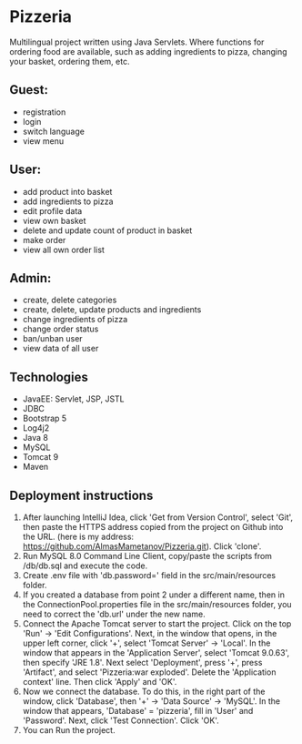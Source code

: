 # Pizzeria
Multilingual project written using Java Servlets. Where functions for ordering food are available, such as adding ingredients to pizza, changing your basket, ordering them, etc.
## Guest:
* registration
* login
* switch language
* view menu
## User:
* add product into basket
* add ingredients to pizza
* edit profile data
* view own basket
* delete and update count of product in basket
* make order
* view all own order list
## Admin:
* create, delete categories
* create, delete, update products and ingredients
* change ingredients of pizza
* change order status
* ban/unban user
* view data of all user
## Technologies
* JavaEE: Servlet, JSP, JSTL
* JDBC
* Bootstrap 5
* Log4j2
* Java 8
* MySQL
* Tomcat 9
* Maven
## Deployment instructions
1. After launching IntelliJ Idea, click 'Get from Version Control', 
select 'Git', then paste the HTTPS address copied from the project on Github into the URL. 
(here is my address: https://github.com/AlmasMametanov/Pizzeria.git). 
Click 'clone'.
2. Run MySQL 8.0 Command Line Client, copy/paste the scripts from /db/db.sql 
and execute the code.
3. Create .env file with 'db.password=' field in the src/main/resources folder.
4. If you created a database from point 2 under a different name,
   then in the ConnectionPool.properties file in the src/main/resources folder,
   you need to correct the 'db.url' under the new name.
5. Connect the Apache Tomcat server to start the project. 
Click on the top 'Run' -> 'Edit Configurations'. Next, in the window that opens, in the upper left corner, 
click '+', select 'Tomcat Server' -> 'Local'. In the window that appears in the 'Application Server', 
select 'Tomcat 9.0.63', then specify 'JRE 1.8'. Next select 'Deployment', press '+', press 'Artifact', 
and select 'Pizzeria:war exploded'. Delete the 'Application context' line. Then click 'Apply' and 'OK'.
6. Now we connect the database. To do this, in the right part of the window, click 'Database', 
then '+' -> 'Data Source' -> 'MySQL'. In the window that appears, 'Database' = 'pizzeria', fill in 'User' and 'Password'. 
Next, click 'Test Connection'. Click 'OK'.
7. You can Run the project.

